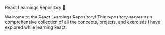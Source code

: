 React Learnings Repository 📘

Welcome to the React Learnings Repository! This repository serves as a comprehensive collection of all the concepts, projects, and exercises I have explored while learning React. 
